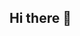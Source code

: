## Hi there 👋

<!--
**Rexer19858/Rexer19858** is a ✨ _special_ ✨ repository because its `README.md` (this file) appears on your GitHub profile.

- 🔭 I’m currently working on CS 275 object oriented Programming
- 🌱 I’m currently learning how to write in Java
- 👯 I’m looking to collaborate on webpage design
- 🤔 I’m looking for help with learning Java
- 💬 Ask me about HTML or C++, I know those languages already
- 📫 How to reach me: Via direct message
- 😄 Pronouns: He/Him
- ⚡ Fun fact: I'm newly married
-->
